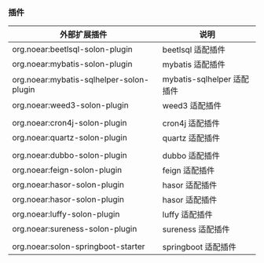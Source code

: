 
### 插件

| 外部扩展插件 | 说明 |
| --- | --- |
| org.noear:beetlsql-solon-plugin | beetlsql 适配插件 |
| org.noear:mybatis-solon-plugin | mybatis 适配插件|
| org.noear:mybatis-sqlhelper-solon-plugin | mybatis-sqlhelper 适配插件|
| org.noear:weed3-solon-plugin | weed3 适配插件|
| | |
| org.noear:cron4j-solon-plugin | cron4j 适配插件 |
| org.noear:quartz-solon-plugin | quartz 适配插件|
| | |
| org.noear:dubbo-solon-plugin | dubbo 适配插件|
| org.noear:feign-solon-plugin | feign 适配插件|
| org.noear:hasor-solon-plugin | hasor 适配插件|
| org.noear:hasor-solon-plugin | hasor 适配插件|
| org.noear:luffy-solon-plugin | luffy 适配插件|
| org.noear:sureness-solon-plugin | sureness 适配插件|
| | |
| org.noear:solon-springboot-starter | springboot 适配插件|
